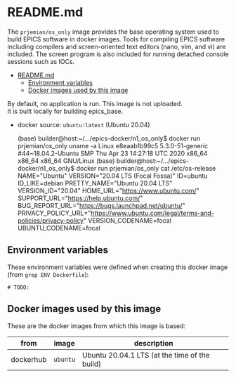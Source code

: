 # README.md

The `prjemian/os_only` image provides the base operating
system used to build EPICS software in docker images.
Tools for compiling EPICS software including compilers and
screen-oriented text editors (nano, vim, and vi) are included.
The screen program is also included for running detached console
sessions such as IOCs.

- [README.md](#readmemd)
  - [Environment variables](#environment-variables)
  - [Docker images used by this image](#docker-images-used-by-this-image)

By default, no application is run.
This image is not uploaded.  
It is built locally for building epics_base.

* docker source: `ubuntu:latest` (Ubuntu 20.04)

    (base) builder@host:~/.../epics-docker/n1_os_only$ docker run prjemian/os_only uname -a
    Linux e8eaab1b99c5 5.3.0-51-generic #44~18.04.2-Ubuntu SMP Thu Apr 23 14:27:18 UTC 2020 x86_64 x86_64 x86_64 GNU/Linux
    (base) builder@host:~/.../epics-docker/n1_os_only$ docker run prjemian/os_only cat /etc/os-release 
    NAME="Ubuntu"
    VERSION="20.04 LTS (Focal Fossa)"
    ID=ubuntu
    ID_LIKE=debian
    PRETTY_NAME="Ubuntu 20.04 LTS"
    VERSION_ID="20.04"
    HOME_URL="https://www.ubuntu.com/"
    SUPPORT_URL="https://help.ubuntu.com/"
    BUG_REPORT_URL="https://bugs.launchpad.net/ubuntu/"
    PRIVACY_POLICY_URL="https://www.ubuntu.com/legal/terms-and-policies/privacy-policy"
    VERSION_CODENAME=focal
    UBUNTU_CODENAME=focal

## Environment variables

These environment variables were defined when creating this docker image
(from `grep ENV Dockerfile`):

    # TODO:

## Docker images used by this image

These are the docker images from which this image is based:

from | image | description
--- | --- | ---
dockerhub | `ubuntu` | Ubuntu 20.04.1 LTS (at the time of the build)
